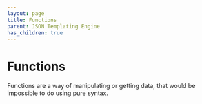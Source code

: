 ```yaml
---
layout: page
title: Functions
parent: JSON Templating Engine
has_children: true
---
```


# Functions

Functions are a way of manipulating or getting data, that would be impossible to do using pure syntax.